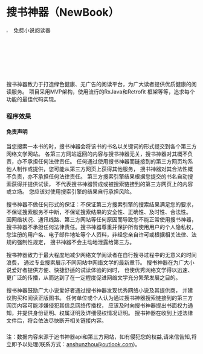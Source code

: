 # 搜书神器（NewBook）
<img width="3%" hight="3%" src="https://github.com/zas023/CocoBook/blob/master/image/151633_65868181.png" />  免费小说阅读器

搜书神器致力于打造绿色健康、无广告的阅读平台，为广大读者提供优质健康的阅读服务。
项目采用MVP架构，使用流行的RxJava和Retrofit 框架等等，追求每个功能的最佳代码实现。

### 程序效果

#### 免责声明

当您搜索一本书的时，搜书神器会将该书的书名以关键词的形式提交到各个第三方网络文学网站。 各第三方网站返回的内容与搜书神器无关，搜书神器对其概不负责，亦不承担任何法律责任。 任何通过使用搜书神器而链接到的第三方网页均系他人制作或提供，您可能从第三方网页上获得其他服务， 搜书神器对其合法性概不负责，亦不承担任何法律责任。 第三方搜索引擎结果根据您提交的书名自动搜索获得并提供试读， 不代表搜书神器赞成或被搜索链接到的第三方网页上的内容或立场。 您应该对使用搜索引擎的结果自行承担风险。

搜书神器不做任何形式的保证：不保证第三方搜索引擎的搜索结果满足您的要求， 不保证搜索服务不中断，不保证搜索结果的安全性、正确性、及时性、合法性。 因网络状况、通讯线路、第三方网站等任何原因而导致您不能正常使用搜书神器， 搜书神器不承担任何法律责任。搜书神器尊重并保护所有使用用户的个人隐私权， 您注册的用户名、电子邮件地址等个人资料，非经您亲自许可或根据相关法律、法规的强制性规定， 搜书神器不会主动地泄露给第三方。

搜书神器致力于最大程度地减少网络文学阅读者在自行搜寻过程中的无意义的时间浪费， 通过专业搜索展示不同网站中网络文学的最新章节。 搜书神器在为广大小说爱好者提供方便、快捷舒适的试读体验的同时， 也使优秀网络文学得以迅速、更广泛的传播，从而达到了在一定程度促进网络文学充分繁荣发展之目的。

搜书神器鼓励广大小说爱好者通过搜书神器发现优秀网络小说及其提供商， 并建议购买和阅读正版图书。 任何单位或个人认为通过搜书神器搜索链接到的第三方网页内容可能涉嫌侵犯其信息网络传播权， 应该及时向搜书神器提出书面权力通知，并提供身份证明、权属证明及详细侵权情况证明。 搜书神器在收到上述法律文件后，将会依法尽快断开相关链接内容。


##### 
注：数据内容来源于追书神器api和第三方网站，如有侵犯您的权益,请来信告知,将立即予以处理(联系方式：anshunzhou@outlook.com)。
